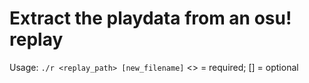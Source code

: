 # Extract the playdata from an osu! replay

Usage: `./r <replay_path> [new_filename]` <> = required; [] = optional
